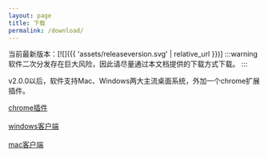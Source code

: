 ```yaml
---
layout: page
title: 下载
permalink: /download/
---
```

当前最新版本：[![]({{ 'assets/releaseversion.svg' | relative_url }})]
:::warning
软件二次分发存在巨大风险，因此请尽量通过本文档提供的下载方式下载。
:::

v2.0.0以后，软件支持Mac、Windows两大主流桌面系统，外加一个chrome扩展插件。

<a href="https://wwa.lanzoui.com/iAIjiwc6rgd" target="_blank">chrome插件</a>
<br/><br/>
<a href="https://wwa.lanzoui.com/iRSk9wci5pc" target="_blank">windows客户端</a>
<br/><br/>
<a href="https://wwa.lanzoui.com/inxxJwcivra" target="_blank">mac客户端</a>

